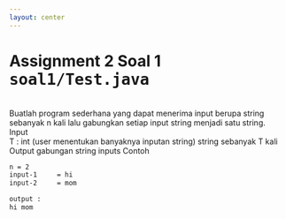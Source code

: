 ```yaml
---
layout: center
---
```


# Assignment 2 Soal 1 <kbd>soal1/<span class='text-teal'>Test.java</span></kbd>

<br>
Buatlah program sederhana yang dapat menerima input berupa string sebanyak n kali lalu gabungkan setiap input string menjadi satu string.

<div class='mt-6 grid grid-cols-[0.2fr_1.5fr] items-center text-sm'>
<span class='text-xs text-white font-extrabold uppercase text-yellow'>Input</span>
<div class='flex flex-col mb-2'>
    <span><span class='italic'>T</span> : int (user menentukan banyaknya inputan string)</span>
    <span>string sebanyak <span class='italic mr-1'>T</span> kali</span>
</div>
<span class='text-xs text-white font-extrabold uppercase text-yellow'>Output</span>
<span>gabungan string inputs</span>
<span class='text-xs text-white font-extrabold uppercase text-yellow'>Contoh</span>
<div class='mt-4 flex flex-col mb-2'>

```bash
n = 2
input-1     = hi
input-2     = mom

output :
hi mom
```

</div>
</div>
